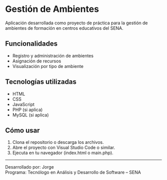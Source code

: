 # Gestión de Ambientes

Aplicación desarrollada como proyecto de práctica para la gestión de ambientes de formación en centros educativos del SENA.

## Funcionalidades

- Registro y administración de ambientes
- Asignación de recursos
- Visualización por tipo de ambiente

## Tecnologías utilizadas

- HTML
- CSS
- JavaScript
- PHP (si aplica)
- MySQL (si aplica)

## Cómo usar

1. Clona el repositorio o descarga los archivos.
2. Abre el proyecto con Visual Studio Code o similar.
3. Ejecuta en tu navegador (index.html o main.php).

---

Desarrollado por: Jorge  
Programa: Tecnólogo en Análisis y Desarrollo de Software – SENA
